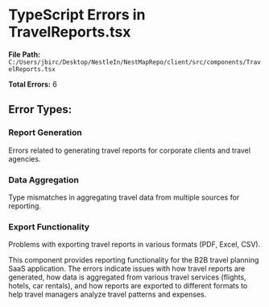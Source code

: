 # TypeScript Errors in TravelReports.tsx

**File Path:** `C:/Users/jbirc/Desktop/NestleIn/NestMapRepo/client/src/components/TravelReports.tsx`

**Total Errors:** 6

## Error Types:

### Report Generation
Errors related to generating travel reports for corporate clients and travel agencies.

### Data Aggregation
Type mismatches in aggregating travel data from multiple sources for reporting.

### Export Functionality
Problems with exporting travel reports in various formats (PDF, Excel, CSV).

This component provides reporting functionality for the B2B travel planning SaaS application. The errors indicate issues with how travel reports are generated, how data is aggregated from various travel services (flights, hotels, car rentals), and how reports are exported to different formats to help travel managers analyze travel patterns and expenses.
